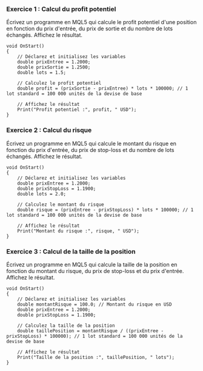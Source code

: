 
### Exercice 1 : Calcul du profit potentiel
Écrivez un programme en MQL5 qui calcule le profit potentiel d'une position en fonction du prix d'entrée, du prix de sortie et du nombre de lots échangés. Affichez le résultat.

```mql5
void OnStart()
{
    // Déclarez et initialisez les variables
    double prixEntree = 1.2000;
    double prixSortie = 1.2500;
    double lots = 1.5;
    
    // Calculez le profit potentiel
    double profit = (prixSortie - prixEntree) * lots * 100000; // 1 lot standard = 100 000 unités de la devise de base
    
    // Affichez le résultat
    Print("Profit potentiel :", profit, " USD");
}
```

### Exercice 2 : Calcul du risque
Écrivez un programme en MQL5 qui calcule le montant du risque en fonction du prix d'entrée, du prix de stop-loss et du nombre de lots échangés. Affichez le résultat.

```mql5
void OnStart()
{
    // Déclarez et initialisez les variables
    double prixEntree = 1.2000;
    double prixStopLoss = 1.1900;
    double lots = 2.0;
    
    // Calculez le montant du risque
    double risque = (prixEntree - prixStopLoss) * lots * 100000; // 1 lot standard = 100 000 unités de la devise de base
    
    // Affichez le résultat
    Print("Montant du risque :", risque, " USD");
}
```

### Exercice 3 : Calcul de la taille de la position
Écrivez un programme en MQL5 qui calcule la taille de la position en fonction du montant du risque, du prix de stop-loss et du prix d'entrée. Affichez le résultat.

```mql5
void OnStart()
{
    // Déclarez et initialisez les variables
    double montantRisque = 100.0; // Montant du risque en USD
    double prixEntree = 1.2000;
    double prixStopLoss = 1.1900;
    
    // Calculez la taille de la position
    double taillePosition = montantRisque / ((prixEntree - prixStopLoss) * 100000); // 1 lot standard = 100 000 unités de la devise de base
    
    // Affichez le résultat
    Print("Taille de la position :", taillePosition, " lots");
}
```
